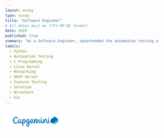```yaml
---
layout: essay
type: essay
title: "Software Engineer"
# All dates must be YYYY-MM-DD format!
date: 2020
published: true
summary: "As a Software Engineer, spearheaded the automation testing of Google Home applications, significantly enhancing efficiency, reliability, and user experience. Developed Python scripts and custom automation solutions to streamline processes, reducing manual efforts and accelerating product development. Collaborated with cross-functional teams to conduct feature testing for Google Access Points, driving product stability and performance improvements. Demonstrated expertise in debugging and testing drivers within real-time environments, ensuring seamless integration with Linux kernel networking stacks. Diagnosed and resolved complex DHCP server issues, optimizing network operations and minimizing system downtime. Delivered exceptional support as a Google Vendor, consistently exceeding client expectations through technical problem-solving and operational efficiency."
labels:
  - Python
  - Automation Testing
  - C Programming
  - Linux Kernel
  - Networking
  - DHCP Server
  - Feature Testing
  - Selenium
  - Wireshark
  - Git
---
```


<div class="col-lg-4">
  <img width="200px" src="img/capgemini.png" class="d-block mx-auto" >
</div>
